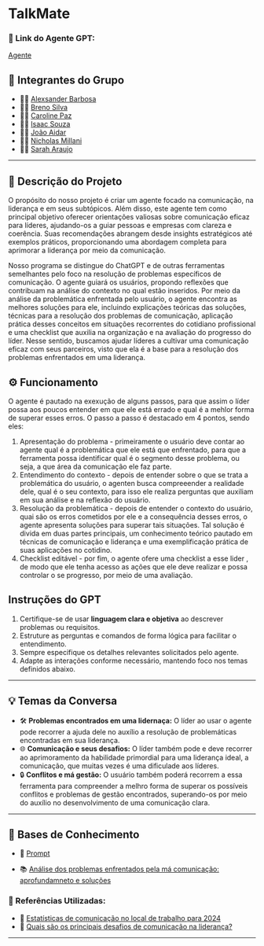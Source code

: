 # TalkMate

### **🔗 Link do Agente GPT:**  
[Agente](https://chatgpt.com/g/g-679af299850481918a86a8b40bf9f0bd-talkmate)

## **👥 Integrantes do Grupo**  
- 🧑‍💻 [Alexsander Barbosa](https://github.com/Alex-Silva2004)  
- 🧑‍💻 [Breno Silva](https://github.com/brenofgsilva)  
- 👩‍💻 [Caroline Paz](https://github.com/Carolmpaz)  
- 🧑‍💻 [Isaac Souza](https://gitHub.com/IsaacSOuzaSanTOS)  
- 🧑‍💻 [João Aidar](https://gitHub.com/joaoaidar)  
- 🧑‍💻 [Nicholas Millani](https://github.com/nicholasmillani)  
- 👩‍💻 [Sarah Araujo](https://gitHub.com/SarahAraujoDuarte)  

---

## **📄 Descrição do Projeto**  
 <p>O propósito do nosso projeto é criar um agente focado na comunicação, na liderança e em seus subtópicos. Além disso, este agente tem como principal objetivo oferecer orientações valiosas sobre comunicação eficaz para líderes, ajudando-os a guiar pessoas e empresas com clareza e coerência. Suas recomendações abrangem desde insights estratégicos até exemplos práticos, proporcionando uma abordagem completa para aprimorar a liderança por meio da comunicação.

Nosso programa se distingue do ChatGPT e de outras ferramentas semelhantes pelo foco na resolução de problemas específicos de comunicação. O agente guiará os usuários, propondo reflexões que contribuam na análise do contexto no qual estão inseridos. Por meio da análise da problemática enfrentada pelo usuário, o agente encontra as melhores soluções para ele, incluindo explicações teóricas das soluções, técnicas para a resolução dos problemas de comunicação, aplicação prática desses conceitos em situações recorrentes do cotidiano profissional e uma checklist que auxilia na organização e na avaliação do progresso do líder. Nesse sentido, buscamos ajudar líderes a cultivar uma comunicação eficaz com seus parceiros, visto que ela é a base para a resolução dos problemas enfrentados em uma liderança.</p>

## **⚙️ Funcionamento**  
<p>O agente é pautado na exexução de alguns passos, para que assim o líder possa aos poucos entender em que ele está errado e qual é a mehlor forma de superar esses erros. 
O passo a passo é destacado em 4 pontos, sendo eles: </p>
 
1. Apresentação do problema - primeiramente o usuário deve contar ao agente qual é a problemática que ele está que enfrentado, para que a ferramenta possa identificar qual é o segmento desse problema, ou seja, a que área da comunicação ele faz parte.
2. Entendimento do contexto - depois de entender sobre o que se trata a problemática do usuário, o agenten busca compreeender a realidade dele, qual é o seu contexto, para isso ele realiza perguntas que auxiliam em sua análise e na reflexão do usuário. 
3. Resolução da problemática - depois de entender o contexto do usuário, quai são os erros cometidos por ele e a consequência desses erros, o agente apresenta soluções para superar tais situações. Tal solução é divida em duas partes principais, um conhecimento teórico pautado em técnicas de comunicação e liderança e uma exemplificação prática de suas aplicações no cotidino.
4. Checklist editável - por fim, o agente ofere uma checklist a esse lider , de modo que ele tenha acesso as ações que ele deve realizar e possa controlar o se progresso, por meio de uma avaliação.

## **Instruções do GPT** 
1. Certifique-se de usar **linguagem clara e objetiva** ao descrever problemas ou requisitos.  
2. Estruture as perguntas e comandos de forma lógica para facilitar o entendimento.  
3. Sempre especifique os detalhes relevantes solicitados pelo agente.  
4. Adapte as interações conforme necessário, mantendo foco nos temas definidos abaixo.  
---
## **💡 Temas da Conversa** 
- 🛠️ **Problemas encontrados em uma lidernaça:** O líder ao usar o agente pode recorrer a ajuda dele no auxílio a resolução de problemáticas encontradas em sua liderança.
- 🌐 **Comunicação e seus desafios:** O líder também pode e deve recorrer ao aprimoramento da habilidade primordial para uma liderança ideal, a comunicação, que muitas vezes é uma dificulade aos líderes.
- 🔒 **Conflitos e má gestão:** O usuário também poderá recorrem a essa ferramenta para compreender a melhro forma de superar os possíveis conflitos e problemas de gestão encontrados, superando-os por meio do auxílio no desenvolvimento de uma comunicação clara.



---

## **📖 Bases de Conhecimento**  

- 🦾 [Prompt](https://docs.google.com/document/d/10akwqKeH3OxtxRF_QtK2OtQ9NSxiKlCySDuFk_I6ouk/edit?usp=sharing)

- 📚 [Análise dos problemas enfrentados pela má comunicação: aprofundamneto e soluções]()

### **🔎 Referências Utilizadas:**  
- 🔗 [Estatísticas de comunicação no local de trabalho para 2024](https://pumble.com/learn/pt/communication/communication-statistics/#:~:text=43%25%20deles%20afirmam%20que%20a,impacto%20financeiro%20da%20m%C3%A1%20comunica%C3%A7%C3%A3o)  
- 🔗 [Quais são os principais desafios de comunicação na liderança? ](https://www.alura.com.br/empresas/artigos/quais-sao-os-principais-desafios-de-comunicacao-na-lideranca?srsltid=AfmBOoqVV2iadXq788_jljRSj5yjcNZvgqgk8CcmuepSmUpcX7-SyGfh)  
 

---
